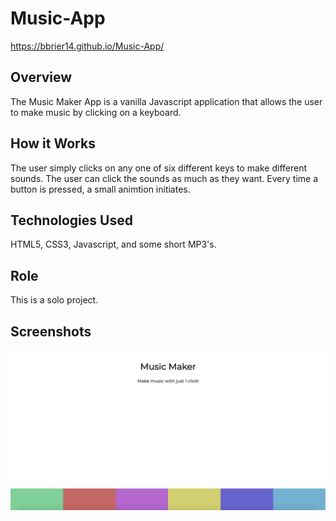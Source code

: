 # Music-App
https://bbrier14.github.io/Music-App/
## Overview
The Music Maker App is a vanilla Javascript application that allows the user to make music by clicking on a keyboard.
## How it Works
The user simply clicks on any one of six different keys to make different sounds. The user can click the sounds as much as they want. Every time a button is pressed, a small animtion initiates.
## Technologies Used
HTML5, CSS3, Javascript, and some short MP3's.
## Role
This is a solo project.
## Screenshots
![](readmeimages/1.png)
